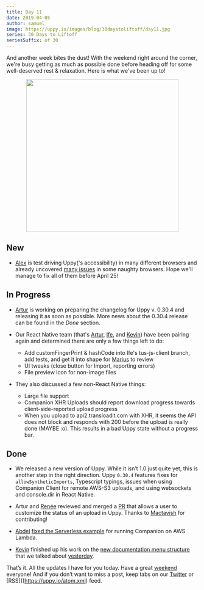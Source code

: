 ```yaml
---
title: Day 11
date: 2019-04-05
author: samuel
image: https://uppy.io/images/blog/30daystoliftoff/day11.jpg
series: 30 Days to Liftoff
seriesSuffix: of 30
---
```


And another week bites the dust! With the weekend right around the corner, we're busy getting as much as possible done before heading off for some well-deserved rest & relaxation. Here is what we've been up to!   

<center><img width="400" src="/images/blog/30daystoliftoff/day11.jpg"><br /></center>

<!--more-->

## New

- [Alex](https://github.com/nqst) is test driving Uppy('s accessibility) in many different browsers and already uncovered [many issues](https://github.com/transloadit/uppy/issues/created_by/nqst) in some naughty browsers. Hope we'll manage to fix all of them before April 25!

## In Progress

- [Artur](https://github.com/arturi) is working on preparing the changelog for Uppy v. 0.30.4 and releasing it as soon as possible. More news about the 0.30.4 release can be found in the _Done_ section.

- Our React Native team (that's [Artur](https://github.com/arturi), [Ife](https://github.com/ifedapoolarewaju), and [Kevin](https://github.com/kvz)) have been pairing again and determined there are only a few things left to do:

    - Add customFingerPrint & hashCode into Ife's tus-js-client branch, add tests, and get it into shape for [Marius](https://github.com/acconut) to review
    - UI tweaks (close button for Import, reporting errors)
    - File preview icon for non-image files

- They also discussed a few non-React Native things:

  - Large file support
  - Companion XHR Uploads should report download progress towards client-side-reported upload progress
  - When you upload to api2.transloadit.com with XHR, it seems the API does not block and responds with 200 before the upload is really done (MAYBE :o). This results in a bad Uppy state without a progress bar.

## Done

- We released a new version of Uppy. While it isn’t 1.0 just quite yet, this is another step in the right direction. Uppy `0.30.4` features fixes for `allowSyntheticImports`, Typescript typings, issues when using Companion Client for remote AWS-S3 uploads, and using websockets and console.dir in React Native.

- Artur and [Renée](https://github.com/goto-bus-stop) reviewed and merged a [PR](https://github.com/transloadit/uppy/pull/1360) that allows a user to customize the status of an upload in Uppy. Thanks to [Mactavish](https://github.com/Mactaivsh) for contributing!

- [Abdel](https://github.com/kiloreux) [fixed the Serverless example](https://github.com/transloadit/uppy/pull/1408) for running Companion on AWS Lambda.

- [Kevin](https://github.com/kvz) finished up his work on the [new documentation menu structure](https://github.com/transloadit/uppy/pull/1405) that we talked about [yesterday](/blog/2019/04/liftoff-10/). 


That’s it. All the updates I have for you today. Have a great [weekend](/blog/2019/04/liftoff-12/) everyone! And if you don’t want to miss a post, keep tabs on our [Twitter](https://twitter.com/uppy_io) or [RSS]((https://uppy.io/atom.xml) feed.

